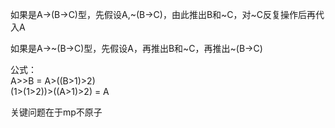 如果是A->(B->C)型，先假设A,\~(B->C)，由此推出B和\~C，对\~C反复操作后再代入A

如果是A->\~(B->C)型，先假设A，再推出B和\~C，再推出\~(B->C)

公式：<br>
A>>B = A>((B>1)>2)<br>
(1>(1>2))>((A>1)>2) = A

关键问题在于mp不原子